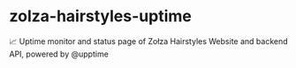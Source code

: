 # zolza-hairstyles-uptime
📈 Uptime monitor and status page of Zołza Hairstyles Website and backend API, powered by @upptime
